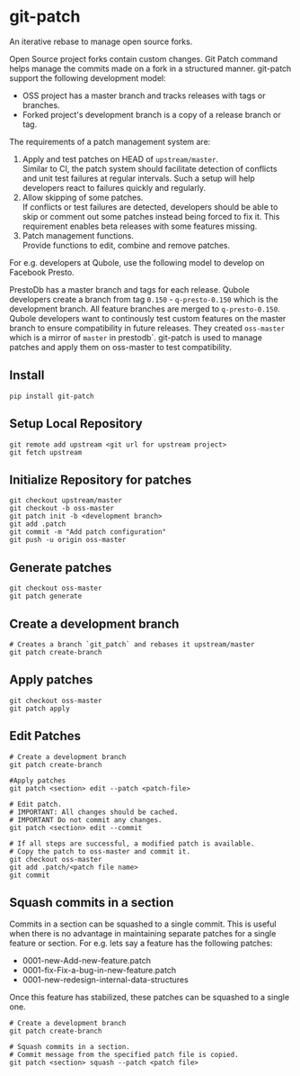 # git-patch
An iterative rebase to manage open source forks.

Open Source project forks contain custom changes. Git Patch command helps manage the commits made on a 
fork in a structured manner.
git-patch support the following development model:
* OSS project has a master branch and tracks releases with tags or branches. 
* Forked project's development branch is a copy of a release branch or tag. 

The requirements of a patch management system are:  
1. Apply and test patches on HEAD of `upstream/master`.  
   Similar to CI, the patch system should facilitate detection of conflicts and unit test failures at regular intervals.
   Such a setup will help developers react to failures quickly and regularly.  
2. Allow skipping of some patches.  
   If conflicts or test failures are detected, developers should be able to skip or comment out some patches instead
   being forced to fix it. This requirement enables beta releases with some features missing.  
3. Patch management functions.  
   Provide functions to edit, combine and remove patches.  
   
For e.g. developers at Qubole, use the following model to develop on Facebook Presto.

PrestoDb has a master branch and tags for each release.
Qubole developers create a branch from tag `0.150` - `q-presto-0.150` which is the development branch.
All feature branches are merged to `q-presto-0.150`. 
Qubole developers want to continously test custom features on the master branch to ensure compatibility in future releases.
They created `oss-master` which is a mirror of `master` in prestodb`.
git-patch is used to manage patches and apply them on oss-master to test compatibility.

## Install
    pip install git-patch
        
        
## Setup Local Repository
    
    git remote add upstream <git url for upstream project>
    git fetch upstream

## Initialize Repository for patches

    git checkout upstream/master
    git checkout -b oss-master
    git patch init -b <development branch>
    git add .patch
    git commit -m "Add patch configuration"
    git push -u origin oss-master
    

## Generate patches

    git checkout oss-master
    git patch generate
    
## Create a development branch    

    # Creates a branch `git_patch` and rebases it upstream/master
    git patch create-branch
    
## Apply patches

    git checkout oss-master
    git patch apply
    
## Edit Patches

    # Create a development branch
    git patch create-branch
    
    #Apply patches
    git patch <section> edit --patch <patch-file>
    
    # Edit patch. 
    # IMPORTANT: All changes should be cached. 
    # IMPORTANT Do not commit any changes. 
    git patch <section> edit --commit
    
    # If all steps are successful, a modified patch is available. 
    # Copy the patch to oss-master and commit it. 
    git checkout oss-master
    git add .patch/<patch file name>
    git commit
    
## Squash commits in a section
Commits in a section can be squashed to a single commit. This is useful when there is no 
advantage in maintaining separate patches for a single feature or section. For e.g. lets say
a feature has the following patches:

- 0001-new-Add-new-feature.patch
- 0001-fix-Fix-a-bug-in-new-feature.patch
- 0001-new-redesign-internal-data-structures

Once this feature has stabilized, these patches can be squashed to a single one.


    # Create a development branch
    git patch create-branch
    
    # Squash commits in a section.
    # Commit message from the specified patch file is copied.
    git patch <section> squash --patch <patch file>
    
    